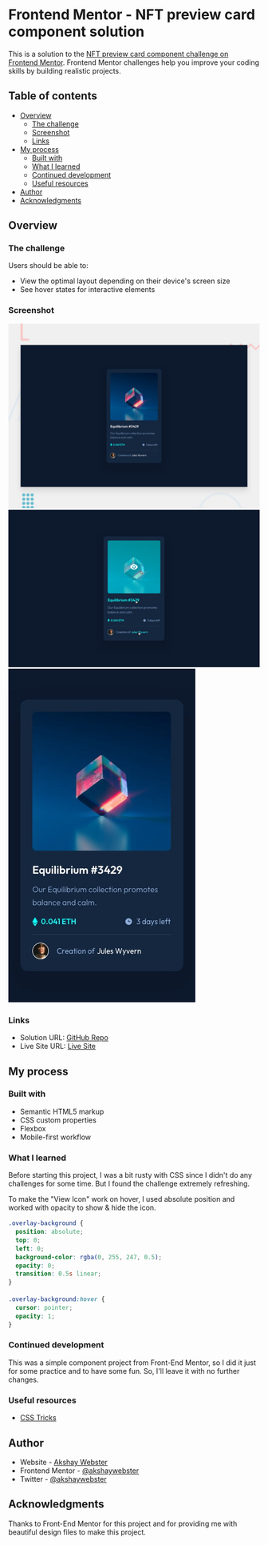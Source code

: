 # Frontend Mentor - NFT preview card component solution

This is a solution to the [NFT preview card component challenge on Frontend Mentor](https://www.frontendmentor.io/challenges/nft-preview-card-component-SbdUL_w0U). Frontend Mentor challenges help you improve your coding skills by building realistic projects.

## Table of contents

- [Overview](#overview)
  - [The challenge](#the-challenge)
  - [Screenshot](#screenshot)
  - [Links](#links)
- [My process](#my-process)
  - [Built with](#built-with)
  - [What I learned](#what-i-learned)
  - [Continued development](#continued-development)
  - [Useful resources](#useful-resources)
- [Author](#author)
- [Acknowledgments](#acknowledgments)

## Overview

### The challenge

Users should be able to:

- View the optimal layout depending on their device's screen size
- See hover states for interactive elements

### Screenshot

![Desktop Preview](./design/desktop-preview.jpg)
![Active States](./design/active-states.jpg)
![Mobile Preview](./design/mobile-design.jpg)

### Links

- Solution URL: [GitHub Repo](https://github.com/nft-preview-card)
- Live Site URL: [Live Site](https://webster-nft-card-preview.netlify.app)

## My process

### Built with

- Semantic HTML5 markup
- CSS custom properties
- Flexbox
- Mobile-first workflow

### What I learned

Before starting this project, I was a bit rusty with CSS since I didn't do any challenges for some time. But I found the challenge extremely refreshing.

To make the "View Icon" work on hover, I used absolute position and worked with opacity to show & hide the icon.

```css
.overlay-background {
  position: absolute;
  top: 0;
  left: 0;
  background-color: rgba(0, 255, 247, 0.5);
  opacity: 0;
  transition: 0.5s linear;
}

.overlay-background:hover {
  cursor: pointer;
  opacity: 1;
}
```

### Continued development

This was a simple component project from Front-End Mentor, so I did it just for some practice and to have some fun. So, I'll leave it with no further changes.

### Useful resources

- [CSS Tricks](https://www.css-tricks.com)

## Author

- Website - [Akshay Webster](https://www.akshaywebster.com)
- Frontend Mentor - [@akshaywebster](https://www.frontendmentor.io/profile/akshaywebster)
- Twitter - [@akshaywebster](https://www.twitter.com/akshaywebster)

## Acknowledgments

Thanks to Front-End Mentor for this project and for providing me with beautiful design files to make this project.
